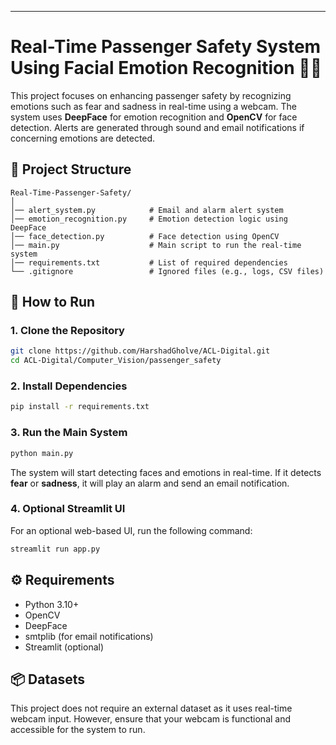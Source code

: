 ---

# **Real-Time Passenger Safety System Using Facial Emotion Recognition** 🚨😊

This project focuses on enhancing passenger safety by recognizing emotions such as fear and sadness in real-time using a webcam. The system uses **DeepFace** for emotion recognition and **OpenCV** for face detection. Alerts are generated through sound and email notifications if concerning emotions are detected.

## **📂 Project Structure**  
```
Real-Time-Passenger-Safety/
│
│── alert_system.py            # Email and alarm alert system
│── emotion_recognition.py     # Emotion detection logic using DeepFace
│── face_detection.py          # Face detection using OpenCV
│── main.py                    # Main script to run the real-time system
│── requirements.txt           # List of required dependencies
└── .gitignore                 # Ignored files (e.g., logs, CSV files)
```

## **🚀 How to Run**  
### **1. Clone the Repository**  
```bash
git clone https://github.com/HarshadGholve/ACL-Digital.git
cd ACL-Digital/Computer_Vision/passenger_safety
```

### **2. Install Dependencies**  
```bash
pip install -r requirements.txt
```

### **3. Run the Main System**  
```bash
python main.py
```

The system will start detecting faces and emotions in real-time. If it detects **fear** or **sadness**, it will play an alarm and send an email notification.

### **4. Optional Streamlit UI**  
For an optional web-based UI, run the following command:
```bash
streamlit run app.py
```

## **⚙️ Requirements**  
- Python 3.10+  
- OpenCV  
- DeepFace  
- smtplib (for email notifications)  
- Streamlit (optional)

## **📦 Datasets**  
This project does not require an external dataset as it uses real-time webcam input. However, ensure that your webcam is functional and accessible for the system to run.
